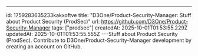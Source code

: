 ---
id: 1759283635233kakxoftve
title: "D3One/Product-Security-Manager: Stuff about Product Security (ProdSec)"
url: https://github.com/D3One/Product-Security-Manager
tags: ["prodsec"]
createdAt: 2025-10-01T01:53:55.229Z
updatedAt: 2025-10-01T01:53:55.555Z
---Stuff about Product Security (ProdSec). Contribute to D3One/Product-Security-Manager development by creating an account on GitHub.
